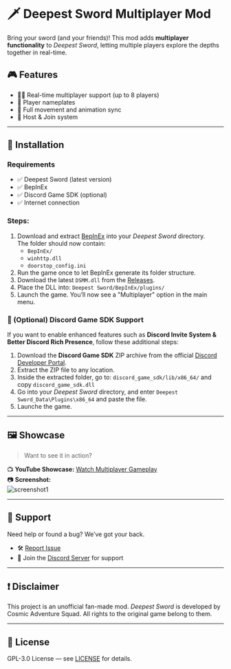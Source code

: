 # 🗡️ Deepest Sword Multiplayer Mod

Bring your sword (and your friends)! This mod adds **multiplayer functionality** to *Deepest Sword*, letting multiple players explore the depths together in real-time.

## 🎮 Features

- 🧍‍♂️ Real-time multiplayer support (up to 8 players)
- 📍 Player nameplates
- 🔄 Full movement and animation sync
- 🧠 Host & Join system

---

## 🧰 Installation

### Requirements

- ✅ Deepest Sword (latest version)
- ✅ BepInEx
- ✅ Discord Game SDK (optional)
- ✅ Internet connection

### Steps:

1. Download and extract [BepInEx](https://github.com/BepInEx/BepInEx/releases/tag/v5.4.23.2) into your *Deepest Sword* directory.  
   The folder should now contain:
   - `BepInEx/`
   - `winhttp.dll`
   - `doorstop_config.ini`
2. Run the game once to let BepInEx generate its folder structure.
3. Download the latest `DSMM.dll` from the [Releases](https://github.com/PoligamerYT/DSMM/releases).
4. Place the DLL into: `Deepest Sword/BepInEx/plugins/`
5. Launch the game. You’ll now see a "Multiplayer" option in the main menu.

### 💬 (Optional) Discord Game SDK Support

If you want to enable enhanced features such as **Discord Invite System & Better Discord Rich Presence**, follow these additional steps:

1. Download the **Discord Game SDK** ZIP archive from the official [Discord Developer Portal](https://dl-game-sdk.discordapp.net/3.2.1/discord_game_sdk.zip).
2. Extract the ZIP file to any location.
3. Inside the extracted folder, go to: `discord_game_sdk/lib/x86_64/` and copy `discord_game_sdk.dll`
4. Go into your *Deepest Sword* directory, and enter `Deepest Sword_Data\Plugins\x86_64` and paste the file.
5. Launche the game.

---

## 🖼️ Showcase

> Want to see it in action?

📺 **YouTube Showcase:** [Watch Multiplayer Gameplay](https://youtu.be/g6UjxL0k6AQ?si=IFT97z02afoADvMh&t=134)  
📷 **Screenshot:**  
![screenshot1](https://media.discordapp.net/attachments/1049846646848114768/1346752741753749534/20250305024944_1.jpg?ex=67e066fb&is=67df157b&hm=dc1c72e083e84f0194559156fa8ee5d4b99e2f0b30eb034c5e02fa251878492b&=&format=webp&width=1232&height=672)

---

## 🔧 Support

Need help or found a bug? We’ve got your back.

- 🛠️ [Report Issue](https://github.com/PoligamerYT/DSMM/issues)
- 💬 Join the [Discord Server](https://discord.gg/Tv9BKZ8N) for support

---

## ❗ Disclaimer

This project is an unofficial fan-made mod. *Deepest Sword* is developed by Cosmic Adventure Squad. All rights to the original game belong to them.

---

## 📃 License

GPL-3.0 License — see [LICENSE](LICENSE) for details.
